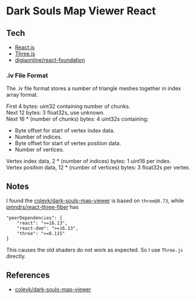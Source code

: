 # Dark Souls Map Viewer React

## Tech

- [React.js](https://reactjs.org/)
- [Three.js](https://threejs.org/)
- [digiaonline/react-foundation](https://github.com/digiaonline/react-foundation)

### .iv File Format

The .iv file format stores a number of triangle meshes together in index array format.

First 4 bytes: uint32 containing number of chunks.<br>
Next 12 bytes: 3 float32s, use unknown.<br>
Next 16 * (number of chunks) bytes: 4 uint32s containing:

 - Byte offset for start of vertex index data.
 - Number of indices.
 - Byte offset for start of vertex position data.
 - Number of vertices.

Vertex index data, 2 * (number of indices) bytes: 1 uint16 per index.<br>
Vertex position data, 12 * (number of vertices) bytes: 3 float32s per vertex.

## Notes

I found the [colevk/dark-souls-map-viewer](https://github.com/colevk/dark-souls-map-viewer) is based on `three@0.73`,
while [pmndrs/react-three-fiber](https://github.com/pmndrs/react-three-fiber) has

```
"peerDependencies": {
    "react": ">=16.13",
    "react-dom": ">=16.13",
    "three": ">=0.115"
}
```

This causes the old shaders do not work as expected. So I use `Three.js` directly.

## References

- [colevk/dark-souls-map-viewer](https://github.com/colevk/dark-souls-map-viewer)
